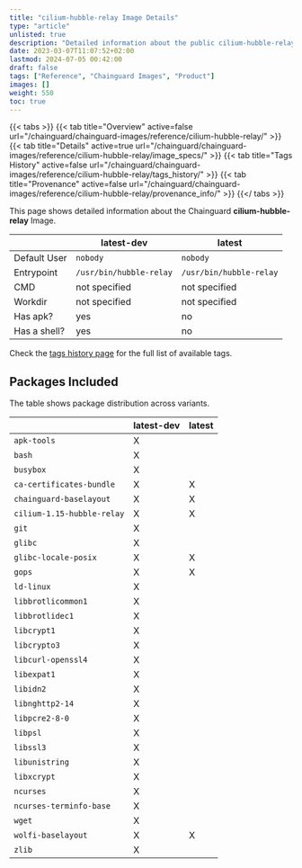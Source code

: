 ```yaml
---
title: "cilium-hubble-relay Image Details"
type: "article"
unlisted: true
description: "Detailed information about the public cilium-hubble-relay Chainguard Image."
date: 2023-03-07T11:07:52+02:00
lastmod: 2024-07-05 00:42:00
draft: false
tags: ["Reference", "Chainguard Images", "Product"]
images: []
weight: 550
toc: true
---
```


{{< tabs >}}
{{< tab title="Overview" active=false url="/chainguard/chainguard-images/reference/cilium-hubble-relay/" >}}
{{< tab title="Details" active=true url="/chainguard/chainguard-images/reference/cilium-hubble-relay/image_specs/" >}}
{{< tab title="Tags History" active=false url="/chainguard/chainguard-images/reference/cilium-hubble-relay/tags_history/" >}}
{{< tab title="Provenance" active=false url="/chainguard/chainguard-images/reference/cilium-hubble-relay/provenance_info/" >}}
{{</ tabs >}}

This page shows detailed information about the Chainguard **cilium-hubble-relay** Image.

|              | latest-dev              | latest                  |
|--------------|-------------------------|-------------------------|
| Default User | `nobody`                | `nobody`                |
| Entrypoint   | `/usr/bin/hubble-relay` | `/usr/bin/hubble-relay` |
| CMD          | not specified           | not specified           |
| Workdir      | not specified           | not specified           |
| Has apk?     | yes                     | no                      |
| Has a shell? | yes                     | no                      |

Check the [tags history page](/chainguard/chainguard-images/reference/cilium-hubble-relay/tags_history/) for the full list of available tags.

## Packages Included
The table shows package distribution across variants.

|                            | latest-dev | latest |
|----------------------------|------------|--------|
| `apk-tools`                | X          |        |
| `bash`                     | X          |        |
| `busybox`                  | X          |        |
| `ca-certificates-bundle`   | X          | X      |
| `chainguard-baselayout`    | X          | X      |
| `cilium-1.15-hubble-relay` | X          | X      |
| `git`                      | X          |        |
| `glibc`                    | X          |        |
| `glibc-locale-posix`       | X          | X      |
| `gops`                     | X          | X      |
| `ld-linux`                 | X          |        |
| `libbrotlicommon1`         | X          |        |
| `libbrotlidec1`            | X          |        |
| `libcrypt1`                | X          |        |
| `libcrypto3`               | X          |        |
| `libcurl-openssl4`         | X          |        |
| `libexpat1`                | X          |        |
| `libidn2`                  | X          |        |
| `libnghttp2-14`            | X          |        |
| `libpcre2-8-0`             | X          |        |
| `libpsl`                   | X          |        |
| `libssl3`                  | X          |        |
| `libunistring`             | X          |        |
| `libxcrypt`                | X          |        |
| `ncurses`                  | X          |        |
| `ncurses-terminfo-base`    | X          |        |
| `wget`                     | X          |        |
| `wolfi-baselayout`         | X          | X      |
| `zlib`                     | X          |        |

